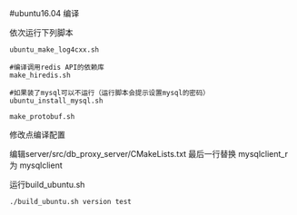 #ubuntu16.04 编译

依次运行下列脚本

~~~~
ubuntu_make_log4cxx.sh

#编译调用redis API的依赖库
make_hiredis.sh

#如果装了mysql可以不运行（运行脚本会提示设置mysql的密码）
ubuntu_install_mysql.sh

make_protobuf.sh

~~~~

修改点编译配置

编辑server/src/db_proxy_server/CMakeLists.txt
最后一行替换 mysqlclient_r 为 mysqlclient


运行build_ubuntu.sh

~~~~
./build_ubuntu.sh version test
~~~~






